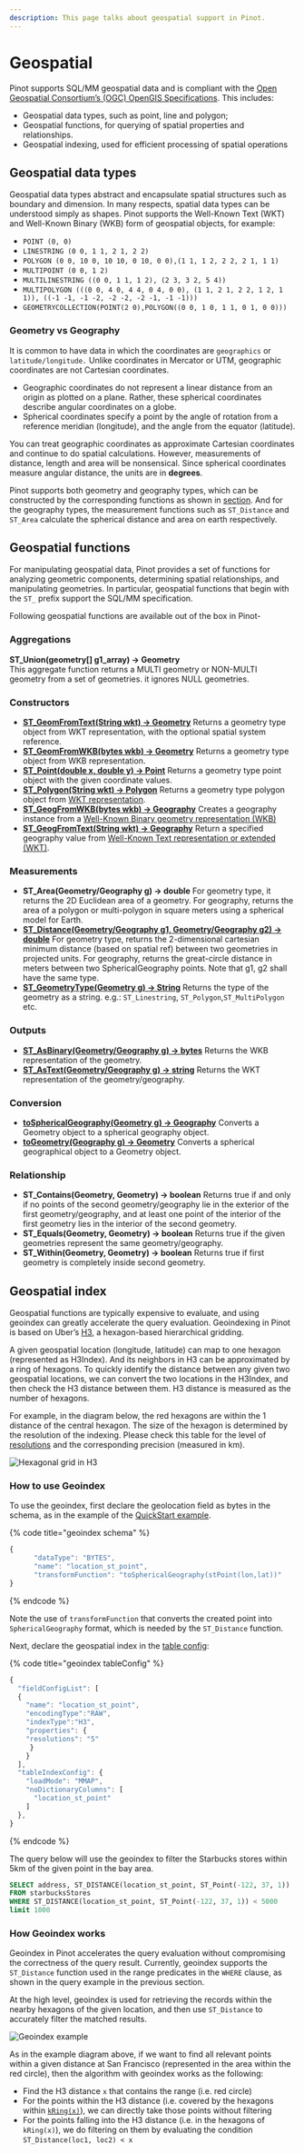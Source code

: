 ```yaml
---
description: This page talks about geospatial support in Pinot.
---
```


# Geospatial

Pinot supports SQL/MM geospatial data and is compliant with the [Open Geospatial Consortium’s (OGC) OpenGIS Specifications](https://www.ogc.org/standards/sfs/). This includes:

* Geospatial data types, such as point, line and polygon;
* Geospatial functions, for querying of spatial properties and relationships.
* Geospatial indexing, used for efficient processing of spatial operations

## Geospatial data types

Geospatial data types abstract and encapsulate spatial structures such as boundary and dimension. In many respects, spatial data types can be understood simply as shapes. Pinot supports the Well-Known Text (WKT) and Well-Known Binary (WKB) form of geospatial objects, for example:

* `POINT (0, 0)`
* `LINESTRING (0 0, 1 1, 2 1, 2 2)`
* `POLYGON (0 0, 10 0, 10 10, 0 10, 0 0),(1 1, 1 2, 2 2, 2 1, 1 1)`
* `MULTIPOINT (0 0, 1 2)`
* `MULTILINESTRING ((0 0, 1 1, 1 2), (2 3, 3 2, 5 4))`
* `MULTIPOLYGON (((0 0, 4 0, 4 4, 0 4, 0 0), (1 1, 2 1, 2 2, 1 2, 1 1)), ((-1 -1, -1 -2, -2 -2, -2 -1, -1 -1)))`
* `GEOMETRYCOLLECTION(POINT(2 0),POLYGON((0 0, 1 0, 1 1, 0 1, 0 0)))`

### Geometry vs Geography

It is common to have data in which the coordinates are `geographics` or `latitude/longitude.` Unlike coordinates in Mercator or UTM, geographic coordinates are not Cartesian coordinates.

* Geographic coordinates do not represent a linear distance from an origin as plotted on a plane. Rather, these spherical coordinates describe angular coordinates on a globe.&#x20;
* Spherical coordinates specify a point by the angle of rotation from a reference meridian (longitude), and the angle from the equator (latitude). &#x20;

You can treat geographic coordinates as approximate Cartesian coordinates and continue to do spatial calculations. However, measurements of distance, length and area will be nonsensical. Since spherical coordinates measure angular distance, the units are in **degrees**.

Pinot supports both geometry and geography types, which can be constructed by the corresponding functions as shown in [section](geospatial-support.md#constructors). And for the geography types, the measurement functions such as `ST_Distance` and `ST_Area` calculate the spherical distance and area on earth respectively.

## Geospatial functions

For manipulating geospatial data, Pinot provides a set of functions for analyzing geometric components, determining spatial relationships, and manipulating geometries. In particular, geospatial functions that begin with the `ST_` prefix support the SQL/MM specification.

Following geospatial functions are available out of the box in Pinot-

### Aggregations

**ST\_Union(geometry\[] g1\_array) → Geometry**\
This aggregate function returns a MULTI geometry or NON-MULTI geometry from a set of geometries. it ignores NULL geometries.

### Constructors

* [**ST\_GeomFromText(String wkt) → Geometry**](../../configuration-reference/functions/stgeomfromtext.md)   Returns a geometry type object from WKT representation, with the optional spatial system reference.&#x20;
* [**ST\_GeomFromWKB(bytes wkb) → Geometry**](../../configuration-reference/functions/stgeomfromwkb.md)   Returns a geometry type object from WKB representation.&#x20;
* [**ST\_Point(double x, double y)    → Point**](../../configuration-reference/functions/stpoint.md)   Returns a geometry type point object with the given coordinate values.&#x20;
* [**ST\_Polygon(String wkt) → Polygon**](../../configuration-reference/functions/stpolygon.md)   Returns a geometry type polygon object from [WKT representation](https://en.wikipedia.org/wiki/Well-known\_text\_representation\_of\_geometry).&#x20;
* [**ST\_GeogFromWKB(bytes wkb) → Geography**](../../configuration-reference/functions/stgeogfromwkb.md)   Creates a geography instance from a [Well-Known Binary geometry representation (WKB)](https://en.wikipedia.org/wiki/Well-known\_text\_representation\_of\_geometry#Well-known\_binary)&#x20;
* [**ST\_GeogFromText(String wkt) → Geography**](../../configuration-reference/functions/stgeogfromtext.md)   Return a specified geography value from [Well-Known Text representation or extended (WKT)](https://en.wikipedia.org/wiki/Well-known\_text\_representation\_of\_geometry).&#x20;

### Measurements

* **ST\_Area(Geometry/Geography g) → double**   For geometry type, it returns the 2D Euclidean area of a geometry. For geography, returns the area of a polygon or multi-polygon in square meters using a spherical model for Earth.&#x20;
* [**ST\_Distance(Geometry/Geography g1, Geometry/Geography g2) → double**](../../configuration-reference/functions/stdistance.md)   For geometry type, returns the 2-dimensional cartesian minimum distance (based on spatial ref) between two geometries in projected units. For geography, returns the great-circle distance in meters between two SphericalGeography points. Note that g1, g2 shall have the same type.&#x20;
* [**ST\_GeometryType(Geometry g) → String**](../../configuration-reference/functions/stgeometrytype.md)   Returns the type of the geometry as a string. e.g.: `ST_Linestring`, `ST_Polygon`,`ST_MultiPolygon` etc.

### Outputs

* [**ST\_AsBinary(Geometry/Geography g) → bytes**](../../configuration-reference/functions/stasbinary.md)    Returns the WKB representation of the geometry.&#x20;
* [**ST\_AsText(Geometry/Geography g) → string**](../../configuration-reference/functions/stastext.md)    Returns the WKT representation of the geometry/geography.

### Conversion

* [**toSphericalGeography(Geometry g) → Geography**](../../configuration-reference/functions/tosphericalgeography.md)    Converts a Geometry object to a spherical geography object.
* [**toGeometry(Geography g) → Geometry**](../../configuration-reference/functions/togeometry.md)    Converts a spherical geographical object to a Geometry object.

### Relationship

* **ST\_Contains(Geometry, Geometry) → boolean**   Returns true if and only if no points of the second geometry/geography lie in the exterior of the first geometry/geography, and at least one point of the interior of the first geometry lies in the interior of the second geometry.&#x20;
* **ST\_Equals(Geometry, Geometry) → boolean**   Returns true if the given geometries represent the same geometry/geography.&#x20;
* **ST\_Within(Geometry, Geometry) → boolean**   Returns true if first geometry is completely inside second geometry.

## Geospatial index

Geospatial functions are typically expensive to evaluate, and using geoindex can greatly accelerate the query evaluation. Geoindexing in Pinot is based on Uber’s [H3](https://h3geo.org/#/), a hexagon-based hierarchical gridding.&#x20;

A given geospatial location (longitude, latitude) can map to one hexagon (represented as H3Index). And its neighbors in H3 can be approximated by a ring of hexagons. To quickly identify the distance between any given two geospatial locations, we can convert the two locations in the H3Index, and then check the H3 distance between them. H3 distance is measured as the number of hexagons.&#x20;

For example, in the diagram below, the red hexagons are within the 1 distance of the central hexagon. The size of the hexagon is determined by the resolution of the indexing. Please check this table for the level of [resolutions](https://h3geo.org/#/documentation/core-library/resolution-table) and the corresponding precision (measured in km).

![Hexagonal grid in H3](../../.gitbook/assets/geoindex-h3.png)

### How to use Geoindex

To use the geoindex, first declare the geolocation field as bytes in the schema, as in the example of the [QuickStart example](https://github.com/apache/pinot/blob/master/pinot-tools/src/main/resources/examples/batch/starbucksStores/starbucksStores\_schema.json#L25).

{% code title="geoindex schema" %}
```javascript
{
      "dataType": "BYTES",
      "name": "location_st_point",
      "transformFunction": "toSphericalGeography(stPoint(lon,lat))"
}
```
{% endcode %}

Note the use of `transformFunction` that converts the created point into `SphericalGeography` format, which is needed by the `ST_Distance` function.

Next, declare the geospatial index in the [table config](../../configuration-reference/table.md):

{% code title="geoindex tableConfig" %}
```javascript
{
  "fieldConfigList": [
  {
    "name": "location_st_point",
    "encodingType":"RAW",
    "indexType":"H3",
    "properties": {
    "resolutions": "5"
     }
    }
  ],
  "tableIndexConfig": {
    "loadMode": "MMAP",
    "noDictionaryColumns": [
      "location_st_point"
    ]
  },
}
```
{% endcode %}

The query below will use the geoindex to filter the Starbucks stores within 5km of the given point in the bay area.

```sql
SELECT address, ST_DISTANCE(location_st_point, ST_Point(-122, 37, 1))
FROM starbucksStores
WHERE ST_DISTANCE(location_st_point, ST_Point(-122, 37, 1)) < 5000
limit 1000
```

### How Geoindex works

Geoindex in Pinot accelerates the query evaluation without compromising the correctness of the query result. Currently, geoindex supports the `ST_Distance` function used in the range predicates in the `WHERE` clause, as shown in the query example in the previous section.

At the high level, geoindex is used for retrieving the records within the nearby hexagons of the given location, and then use `ST_Distance` to accurately filter the matched results.

![Geoindex example](../../.gitbook/assets/geoindex-example.png)

As in the example diagram above, if we want to find all relevant points within a given distance at San Francisco (represented in the area within the red circle), then the algorithm with geoindex works as the following:

* Find the H3 distance `x` that contains the range (i.e. red circle)
* For the points within the H3 distance (i.e. covered by the hexagons within [`kRing(x)`](https://h3geo.org/docs/api/traversal)), we can directly take those points without filtering
* For the points falling into the H3 distance (i.e. in the hexagons of `kRing(x)`), we do filtering on them by evaluating the condition `ST_Distance(loc1, loc2) < x`
